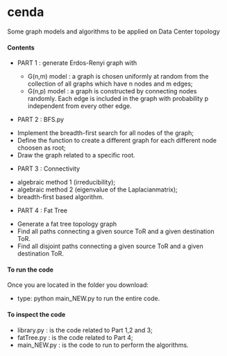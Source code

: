 # cenda

Some graph models and algorithms to be applied on Data Center topology

#### Contents

* PART 1 : generate Erdos-Renyi graph with 
  - G(n,m) model : a graph is chosen uniformly at random from the collection of all graphs which have n nodes and m edges;
  - G(n,p) model : a graph is constructed by connecting nodes randomly. Each edge is included in the graph with probability p independent from every other edge. 

* PART 2 : BFS.py 
 - Implement the breadth-first search for all nodes of the graph;
 - Define the function to create a different graph for each different node choosen as root;
 - Draw the graph related to a specific root.

* PART 3 : Connectivity
 - algebraic method 1 (irreducibility);
 - algebraic method 2 (eigenvalue of the Laplacianmatrix);
 - breadth-first based algorithm.

* PART 4 : Fat Tree 
 - Generate a fat tree topology graph 
 - Find all paths connecting a given source ToR and a given destination ToR.
 - Find all disjoint paths connecting a given source ToR and a given destination ToR.
 
#### To run the code

Once you are located in the folder you download:

* type: python main_NEW.py to run the entire code.

#### To inspect the code

* library.py : is the code related to Part 1,2 and 3;
* fatTree.py : is the code related to Part 4;
* main_NEW.py : is the code to run to perform the algorithms.

